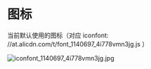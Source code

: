 # 图标

当前默认使用的图标（对应 iconfont: //at.alicdn.com/t/font_1140697_4i778vmn3jg.js ）

![iconfont_1140697_4i778vmn3jg.jpg](https://i.loli.net/2020/05/26/WoRgAsLJIC5ziEu.jpg)

<template></template>
